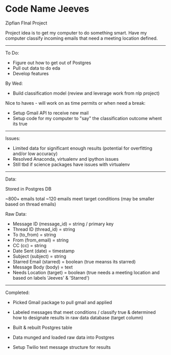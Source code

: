 # Code Name Jeeves 
Zipfian FInal Project

Project idea is to get my computer to do something smart. Have my computer classify incoming emails that need a meeting location defined.

------------

To Do:
- Figure out how to get out of Postgres
- Pull out data to do eda
- Develop features

By Wed:
- Build classification model (review and leverage work from nlp project)


Nice to haves - will work on as time permits or when need a break:

- Setup Gmail API to receive new mail
- Setup code for my computer to "say" the classification outcome whent its true

---------------
Issues:
- Limited data for significant enough results (potential for overfitting and/or low accuracy)
- Resolved Anaconda, virtualenv and ipython issues
- Still tbd if science packages have issues with virtualenv

---------------
Data:

Stored in Postgres DB

~800+ emails total
~120 emails meet target conditions (may be smaller based on thread emails)

Raw Data:
- Message ID (message_id) = string / primary key
- Thread ID (thread_id) = string
- To (to_from) = string
- From (from_email) = string
- CC (cc) = string
- Date Sent (date) = timestamp
- Subject (subject) = string
- Starred Email (starred) = boolean (true meanss its starred)
- Message Body (body) = text
- Needs Location (target) = boolean (true needs a meeting location and based on labels 'Jeeves' & 'Starred')

---------------
Completed:
- Picked Gmail package to pull gmail and applied
- Labeled messages that meet conditions / classify true & determined how to designate results in raw data database (target column)
- Built & rebuilt Postgres table
- Data munged and loaded raw data into Postgres

- Setup Twilio text message structure for results